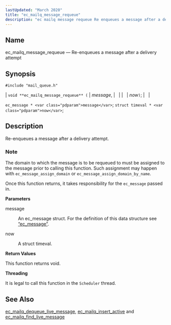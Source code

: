```yaml
---
lastUpdated: "March 2020"
title: "ec_mailq_message_requeue"
description: "ec mailq message requeue Re enqueues a message after a delivery attempt void ec mailq message requeue message now ec message message struct timeval now Re enqueues a message after a delivery attempt The domain to which the message is to be requeued to must be assigned to the message..."
---
```


<a name="apis.ec_mailq_message_requeue"></a> 
## Name

ec_mailq_message_requeue — Re-enqueues a message after a delivery attempt

## Synopsis

`#include "mail_queue.h"`

| `void **ec_mailq_message_requeue** (` | <var class="pdparam">message</var>, |   |
|   | <var class="pdparam">now</var>`)`; |   |

`ec_message * <var class="pdparam">message</var>`;
`struct timeval * <var class="pdparam">now</var>`;<a name="idp54472976"></a> 
## Description

Re-enqueues a message after a delivery attempt.

### Note

The domain to which the message is to be requeued to must be assigned to the message prior to calling this function. Such assignment may happen with `ec_message_assign_domain` or `ec_message_assign_domain_by_name`.

Once this function returns, it takes responsibility for the `ec_message` passed in.

**<a name="idp54477152"></a> Parameters**

<dl class="variablelist">

<dt>message</dt>

<dd>

An ec_message struct. For the definition of this data structure see [“ec_message”](/momentum/3/3-api/structs-ec-message).

</dd>

<dt>now</dt>

<dd>

A struct timeval.

</dd>

</dl>

**<a name="idp54482320"></a> Return Values**

This function returns void.

**<a name="idp54483232"></a> Threading**

It is legal to call this function in the `Scheduler` thread.

<a name="idp54484768"></a> 
## See Also

[ec_mailq_dequeue_live_message](/momentum/3/3-api/apis-ec-mailq-dequeue-live-message), [ec_mailq_insert_active](/momentum/3/3-api/apis-ec-mailq-insert-active) and [ec_mailq_find_live_message](/momentum/3/3-api/apis-ec-mailq-find-live-message)